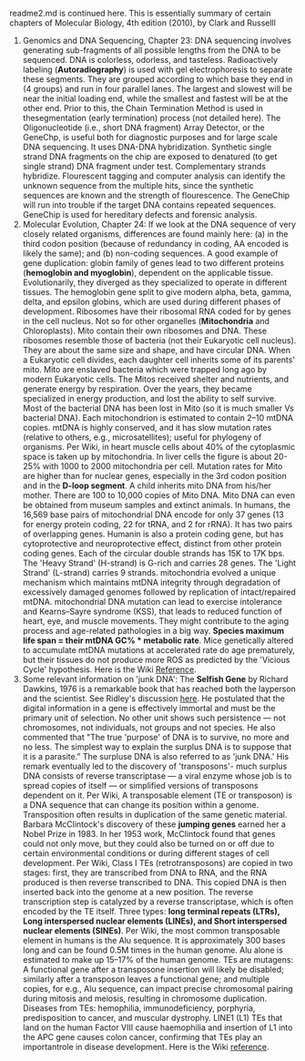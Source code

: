 readme2.md is continued here. This is essentially summary of certain chapters of Molecular Biology, 4th edition (2010), by Clark and Russelll
1. Genomics and DNA Sequencing, Chapter 23: DNA sequencing involves generating sub-fragments of all possible lengths from the DNA to be sequenced. DNA is colorless, odorless, and tasteless. Radioactively labeling (**Autoradiography**) is used with gel electrophoresis to separate these segments. They are grouped according to which base they end in (4 groups) and run in four parallel lanes. The largest and slowest will be near the initial loading end, while the smallest and fastest will be at the other end. Prior to this, the Chain Termination Method is used in thesegmentation (early termination) process (not detailed here). The Oligonucleotide (i.e., short DNA fragment) Array Detector, or the GeneChp, is useful both for diagnostic purposes and for large scale DNA sequencing. It uses DNA-DNA hybridization. Synthetic single strand DNA fragments on the chip are exposed to denatured (to get single strand) DNA fragment under test. Complementary strands hybridize. Flourescent tagging and computer analysis can identify the unknown sequence from the multiple hits, since the synthetic sequences are known and the strength of flourescence. The GeneChip will run into trouble if the target DNA contains repeated sequences. GeneChip is used for hereditary defects and forensic analysis.
2. Molecular Evolution, Chapter 24: If we look at the DNA sequence of very closely related organisms, differences are found mainly here: (a) in the third codon position (because of redundancy in coding, AA encoded is likely the same); and (b) non-coding sequences. A good example of gene duplication: globin family of genes lead to two different proteins (**hemoglobin and myoglobin**), dependent on the applicable tissue. Evolutionarily, they diverged as they specialized to operate in different tissues. The hemoglobin gene split to give modern alpha, beta, gamma, delta, and epsilon globins, which are used during different phases of development. Ribosomes have their ribosomal RNA coded for by genes in the cell nucleus. Not so for other organelles (**Mitochondria** and Chloroplasts). Mito contain their own ribosomes and DNA. These ribosomes resemble those of bacteria (not their Eukaryotic cell nucleus). They are about the same size and shape, and have circular DNA. When a Eukaryotic cell divides, each daughter cell inherits some of its parents' mito. Mito are enslaved bacteria which were trapped long ago by modern Eukaryotic cells. The Mitos received shelter and nutrients, and generate energy by respiration. Over the years, they became specialized in energy production, and lost the ability to self survive. Most of the bacterial DNA has been lost in Mito (so it is much smaller Vs bacterial DNA). Each mitochondrion is estimated to contain 2–10 mtDNA copies. mtDNA is highly conserved, and it has slow mutation rates (relative to others, e.g., microsatellites); useful for phylogeny of organisms. Per Wiki, in heart muscle cells about 40% of the cytoplasmic space is taken up by mitochondria. In liver cells the figure is about 20-25% with 1000 to 2000 mitochondria per cell.
       Mutation rates for Mito are higher than for nuclear genes, especially in the 3rd codon position and in the **D-loop segment**. A child inherits mito DNA from his/her mother. There are 100 to 10,000 copies of Mito DNA. Mito DNA can even be obtained from museum samples and extinct animals. In humans, the 16,569 base pairs of mitochondrial DNA encode for only 37 genes (13 for energy protein coding, 22 for tRNA, and 2 for rRNA). It has two pairs of overlapping genes.  Humanin is also a protein coding gene, but has cytoprotective and neuroprotective effect, distinct from other protein coding genes. Each of the circular double strands has 15K to 17K bps. The 'Heavy Strand' (H-strand) is G-rich and carries 28 genes. The 'Light Strand' (L-strand) carries 9 strands.  mitochondria evolved a unique mechanism which maintains mtDNA integrity through degradation of excessively damaged genomes followed by replication of intact/repaired mtDNA.  mitochondrial DNA mutation can lead to  exercise intolerance and Kearns–Sayre syndrome (KSS), that leads to reduced function of heart, eye, and muscle movements. They might contribute to the aging process and age-related pathologies in a big way. **Species maximum life span = their mtDNA GC% * metabolic rate**. Mice genetically altered to accumulate mtDNA mutations at accelerated rate do age prematurely, but their tissues do not produce more ROS as predicted by the 'Vicious Cycle' hypothesis. Here is the Wiki [Reference](https://en.wikipedia.org/wiki/Mitochondrial_DNA).  
3. Some relevant information on 'junk DNA': The **Selfish Gene** by Richard Dawkins, 1976 is a remarkable book that has reached both the layperson and the scientist. See Ridley's discussion [here](https://www.nature.com/articles/529462a). He postulated that  the digital information in a gene is effectively immortal and must be the primary unit of selection.  No other unit shows such persistence — not chromosomes, not individuals, not groups and not species. He also commented that "The true 'purpose' of DNA is to survive, no more and no less. The simplest way to explain the surplus DNA is to suppose that it is a parasite.”  The surpluse DNA is also referred to as 'junk DNA.' His remark eventually led to the discovery of 'transposons'- much surplus DNA consists of reverse transcriptase — a viral enzyme whose job is to spread copies of itself — or simplified versions of transposons dependent on it. Per Wiki, A transposable element (TE or transposon) is a DNA sequence that can change its position within a genome.  Transposition often results in duplication of the same genetic material. Barbara McClintock's discovery of these **jumping genes** earned her a Nobel Prize in 1983. In her 1953 work, McClintock found that genes could not only move, but they could also be turned on or off due to certain environmental 
conditions or during different stages of cell development. Per Wiki, Class I TEs (retrotransposons) are copied in two stages: first, they are transcribed from DNA to RNA, and the RNA produced is then reverse transcribed to DNA. This copied DNA is then inserted back into the genome at a new position. The reverse transcription step is catalyzed by a reverse transcriptase, which is often encoded by the TE itself. Three types: **long terminal repeats (LTRs), Long interspersed nuclear elements (LINEs), and Short interspersed nuclear elements (SINEs)**. Per Wiki, the most common transposable element in humans is the Alu sequence. It is approximately 300 bases long and can be found 0.5M times in the human genome. Alu alone is estimated to make up 15–17% of the human genome. TEs are mutagens: A functional gene after a transposone insertion will likely be disabled; similarly after a transposon leaves a functional gene; and multiple copies, for e.g., Alu sequence, can impact precise chromosomal pairing during mitosis and meiosis, resulting in chromosome duplication. Diseases from TEs: hemophilia, immunodeficiency, porphyria, predisposition to cancer, and muscular dystrophy. LINE1 (L1) TEs that land on the human Factor VIII cause haemophilia and insertion of L1 into the APC gene causes colon cancer, confirming that TEs play an importantrole in disease development. Here is the Wiki [reference](https://en.wikipedia.org/wiki/Transposable_element). 
